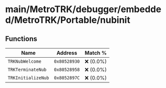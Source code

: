 # main/MetroTRK/debugger/embedded/MetroTRK/Portable/nubinit

## Functions

| Name | Address | Match % |
|------|---------|---------|
| `TRKNubWelcome` | `0x80528930` | :x: (0.0%) |
| `TRKTerminateNub` | `0x80528958` | :x: (0.0%) |
| `TRKInitializeNub` | `0x8052897C` | :x: (0.0%) |